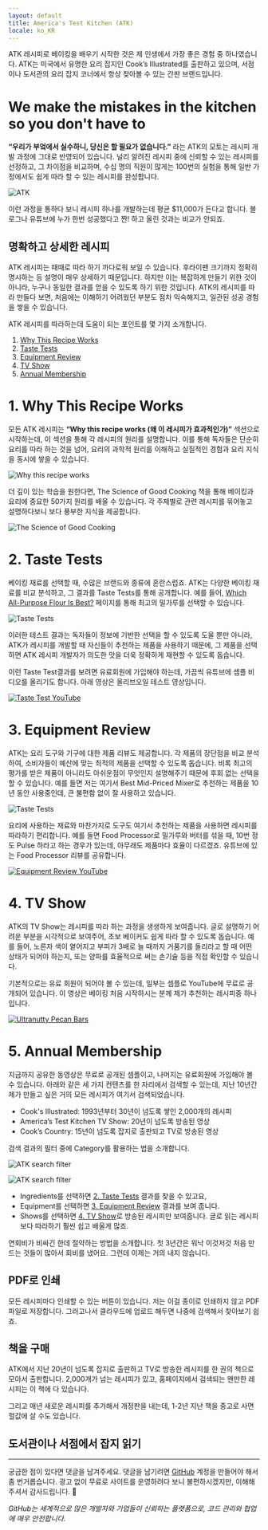 ```yaml
---
layout: default
title: America's Test Kitchen (ATK)
locale: ko_KR
---
```


ATK 레시피로 베이킹을 배우기 시작한 것은 제 인생에서 가장 좋은 경험 중 하나였습니다. ATK는 미국에서 유명한 요리 잡지인 Cook’s Illustrated를 출판하고 있으며, 서점이나 도서관의 요리 잡지 코너에서 항상 찾아볼 수 있는 간판 브랜드입니다.

# We make the mistakes in the kitchen so you don't have to

**“우리가 부엌에서 실수하니, 당신은 할 필요가 없습니다.”** 라는 ATK의 모토는 레시피 개발 과정에 그대로 반영되어 있습니다. 널리 알려진 레시피 중에 신뢰할 수 있는 레시피를 선정하고, 그 차이점을 비교하며, 수십 명의 직원이 많게는 100번의 실험을 통해 일반 가정에서도 쉽게 따라 할 수 있는 레시피를 완성합니다. 

![ATK](/assets/img/baking/atk.jpg)

이런 과정을 통하다 보니 레시피 하나를 개발하는데 평균 $11,000가 든다고 합니다. 블로그나 유튜브에 누가 한번 성공했다고 짠! 하고 올린 것과는 비교가 안되죠.

## 명확하고 상세한 레시피

ATK 레시피는 때때로 따라 하기 까다로워 보일 수 있습니다. 후라이팬 크기까지 정확히 명시하는 등 설명이 매우 상세하기 때문입니다. 하지만 이는 복잡하게 만들기 위한 것이 아니라, 누구나 동일한 결과를 얻을 수 있도록 하기 위한 것입니다. ATK의 레시피를 따라 만들다 보면, 처음에는 이해하기 어려웠던 부분도 점차 익숙해지고, 일관된 성공 경험을 쌓을 수 있습니다.

ATK 레시피를 따라하는데 도움이 되는 포인트를 몇 가지 소개합니다.

1. [Why This Recipe Works](#1-why-this-recipe-works)
1. [Taste Tests](#2-taste-tests)
1. [Equipment Review](#3-equipment-review)
1. [TV Show](#4-tv-show)
1. [Annual Membership](#5-annual-membership)

# 1. Why This Recipe Works

모든 ATK 레시피는 **“Why this recipe works (왜 이 레시피가 효과적인가)”** 섹션으로 시작하는데, 이 섹션을 통해 각 레시피의 원리를 설명합니다. 이를 통해 독자들은 단순히 요리를 따라 하는 것을 넘어, 요리의 과학적 원리를 이해하고 실질적인 경험과 요리 지식을 동시에 쌓을 수 있습니다.

![Why this recipe works](/assets/img/baking/why_works.jpg)

더 깊이 있는 학습을 원한다면, The Science of Good Cooking 책을 통해 베이킹과 요리에 중요한 50가지 원리를 배울 수 있습니다. 각 주제별로 관련 레시피를 묶어놓고 설명하다보니 보다 풍부한 지식을 제공합니다.

![The Science of Good Cooking](/assets/img/baking/science_cooking.jpg)

# 2. Taste Tests

베이킹 재료를 선택할 때, 수많은 브랜드와 종류에 혼란스럽죠. ATK는 다양한 베이킹 재료를 비교 분석하고, 그 결과를 Taste Tests를 통해 공개합니다. 예를 들어, [Which All-Purpose Flour Is Best?](https://www.americastestkitchen.com/taste_tests/2250-all-purpose-flour) 페이지를 통해 최고의 밀가루를 선택할 수 있습니다.

![Taste Tests](/assets/img/baking/taste_tests.jpg)

이러한 테스트 결과는 독자들이 정보에 기반한 선택을 할 수 있도록 도울 뿐만 아니라, ATK가 레시피를 개발할 때 자신들이 추천하는 제품을 사용하기 때문에, 그 제품을 선택하면 ATK 레시피 개발자가 의도한 맛을 더욱 정확하게 재현할 수 있도록 돕습니다.

이런 Taste Test결과를 보려면 유료회원에 가입해야 하는데, 가끔씩 유튜브에 셈플 비디오를 올리기도 합니다. 아래 영상은 올리브오일 테스트 영상입니다.

[![Taste Test YouTube](/assets/img/baking/taste_test_youtube.jpg)](https://youtu.be/t4QwfPVho3U)

# 3. Equipment Review

ATK는 요리 도구와 기구에 대한 제품 리뷰도 제공합니다. 각 제품의 장단점을 비교 분석하여, 소비자들이 예산에 맞는 최적의 제품을 선택할 수 있도록 돕습니다. 비록 최고의 평가를 받은 제품이 아니라도 아쉬운점이 무엇인지 설명해주기 때문에 후회 없는 선택을 할 수 있습니다. 예를 들면 저는 여기서 Best Mid-Priced Mixer로 추천하는 제품을 10년 동안 사용중인데, 큰 불편함 없이 잘 사용하고 있습니다.

![Taste Tests](/assets/img/baking/equipment_review.jpg)

요리에 사용하는 재료와 마찬가지로 도구도 여기서 추천하는 제품을 사용하면 레시피를 따라하기 편리합니다. 예를 들면 Food Processor로 밀가루와 버터를 섞을 때, 10번 정도 Pulse 하라고 하는 경우가 있는데, 아무래도 제품마다 효율이 다르겠죠. 유튜브에 있는 Food Processor 리뷰를 공유합니다.

[![Equipment Review YouTube](/assets/img/baking/equipment_review_youtube.jpg)](https://youtu.be/QZokEtjvDao)


# 4. TV Show

ATK의 TV Show는 레시피를 따라 하는 과정을 생생하게 보여줍니다. 글로 설명하기 어려운 부분을 시각적으로 보여주어, 초보 베이커도 쉽게 따라 할 수 있도록 돕습니다. 예를 들어, 노른자 색이 옅어지고 부피가 3배로 늘 때까지 거품기를 돌리라고 할 때 어떤 상태가 되어야 하는지, 또는 양파를 효율적으로 써는 손기술 등을 직접 확인할 수 있습니다.

기본적으로는 유료 회원이 되어야 볼 수 있는데, 일부는 셈플로 YouTube에 무료로 공개되어 있습니다. 이 영상은 베이킹 처음 시작하시는 분께 제가 추천하는 레시피중 하나입니다.

[![Ultranutty Pecan Bars](/assets/img/baking/tv_show.jpg)](https://www.youtube.com/watch?v=mHxbcyKfgJE)


# 5. Annual Membership

지금까지 공유한 동영상은 무료로 공개된 셈플이고, 나머지는 유료회원에 가입해야 볼 수 있습니다. 아래와 같은 세 가지 컨텐츠를 한 자리에서 검색할 수 있는데, 지난 10년간 제가 만들고 싶은 거의 모든 레시피가 여기서 검색되었습니다.

* Cook's Illustrated: 1993년부터 30년이 넘도록 쌓인 2,000개의 레시피
* America’s Test Kitchen TV Show: 20년이 넘도록 방송된 영상
* Cook’s Country: 15년이 넘도록 잡지로 출판되고 TV로 방송된 영상

검색 결과의 필터 중에 Category를 활용하는 법을 소개합니다.

![ATK search filter](/assets/img/baking/filter.jpg)

![ATK search filter](/assets/img/baking/filter_category.jpg)

* Ingredients를 선택하면 [2. Taste Tests](#2-taste-tests) 결과를 찾을 수 있고요,
* Equipment를 선택하면 [3. Equipment Review](#3-equipment-review) 결과를 보여 줍니다.
* Shows를 선택하면 [4. TV Show](#4-tv-show)로 방송된 레시피만 보여줍니다. 글로 읽는 레시피보다 따라하기 훨씬 쉽고 배울게 많죠.

연회비가 비싸긴 한데 절약하는 방법을 소개합니다. 첫 3년간은 워낙 이것저것 처음 만드는 것들이 많아서 회비를 냈어요. 그런데 이제는 거의 내지 않습니다.

## PDF로 인쇄

모든 레시피마다 인쇄할 수 있는 버튼이 있습니다. 저는 이걸 종이로 인쇄하지 않고 PDF파일로 저장합니다. 그러고나서 클라우드에 업로드 해두면 나중에 검색해서 찾아보기 쉽죠.

## 책을 구매

ATK에서 지난 20년이 넘도록 잡지로 출판하고 TV로 방송한 레시피를 한 권의 책으로 모아서 출판합니다. 2,000개가 넘는 레시피가 있고, 홈페이지에서 검색되는 왠만한 레시피는 이 책에 다 있습니다.

그리고 매년 새로운 레시피를 추가해서 개정판을 내는데, 1-2년 지난 책을 중고로 사면 헐값에 살 수도 있습니다.

## 도서관이나 서점에서 잡지 읽기

---

궁금한 점이 있다면 댓글을 남겨주세요. 댓글을 남기려면 [GitHub](http://github.com) 계정을 만들어야 해서 좀 번거롭습니다. 광고 없이 무료로 사이트를 운영하려다 보니 불편하시겠지만, 이해해 주셔서 감사드립니다. 🙂

*GitHub는 세계적으로 많은 개발자와 기업들이 신뢰하는 플랫폼으로, 코드 관리와 협업에 매우 안전합니다.*

